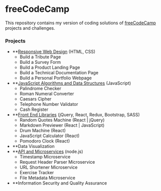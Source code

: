 # freeCodeCamp

This repository contains my version of coding solutions of [freeCodeCamp](https://www.freecodecamp.org) projects and challenges.

### Projects

- **[Responsive Web Design](https://github.com/e-tinkers/freecodecamp/tree/master/responsive-web-design) (HTML, CSS)
    - Build a Tribute Page
    - Build a Survey Form
    - Build a Product Landing Page
    - Build a Technical Documentation Page
    - Build a Personal Portfolio Webpage
- **[JavaScript Algorithms and Data  Structures](https://github.com/e-tinkers/freecodecamp/tree/master/javascript-algorithms-and-data-structures) (JavaScript)
    - Palindrome Checker
    - Roman Numeral Converter
    - Caesars Cipher
    - Telephone Number Validator
    - Cash Register
- **[Front End Libraries](https://github.com/e-tinkers/freecodecamp/tree/master/front-end-libraries) (jQuery, React, Redux, Bootstrap, SASS)
    - Random Quotes Machine (React | jQuery)
    - Markdown Previewer (React | JavaScript)
    - Drum Machine (React)
    - JavaScript Calculator (React)
    - Pomodoro Clock (React)
- **Data Visualization
- **[API and Microservices](https://github.com/e-tinkers/freecodecamp/tree/master/api-and-microservices) (node.js)
    - Timestamp Microservice
    - Request Header Parser Microservice
    - URL Shortener Microservice
    - Exercise Tracker
    - File Metadata Microservice
- **Information Security and Quality Assurance
